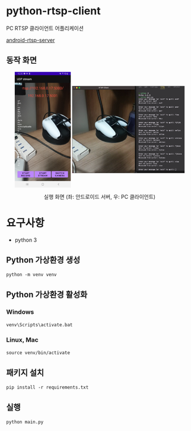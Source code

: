 # python-rtsp-client
PC RTSP 클라이언트 어플리케이션

[android-rtsp-server](https://github.com/alsrb968/android-rtsp-server)

## 동작 화면
<p align="center">
  <img src="img/server.png" align="center" width="30%">
  <img src="img/client.png" align="center" width="60%">
  <figcaption align="center">실행 화면 (좌: 안드로이드 서버, 우: PC 클라이언트)</figcaption>
</p>

# 요구사항
- python 3

## Python 가상환경 생성
```
python -m venv venv
```

## Python 가상환경 활성화

### Windows
```
venv\Scripts\activate.bat
```

### Linux, Mac
```
source venv/bin/activate
```

## 패키지 설치
```
pip install -r requirements.txt
```

## 실행
```
python main.py
```